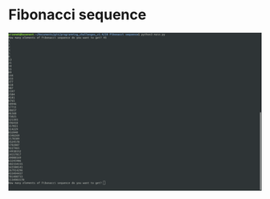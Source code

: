 # Fibonacci sequence

![alt text](https://github.com/proman3419/Programming-Challenges-v1.4/blob/master/Screenshots/28_1.png)
